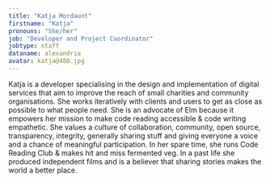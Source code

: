 ```yaml
---
title: "Katja Mordaunt"
firstname: "Katja"
pronouns: "She/her"
job: "Developer and Project Coordinator"
jobtype: staff
dataname: alexandria
avatar: katja@400.jpg
---
```


Katja is a developer specialising in the design and implementation of digital services that aim to improve the reach of small charities and community organisations. She works iteratively with clients and users to get as close as possible to what people need. She is an advocate of Elm because it empowers her mission to make code reading accessible & code writing empathetic. She values a culture of collaboration, community, open source, transparency, integrity, generally sharing stuff and giving everyone a voice and a chance of meaningful participation. In her spare time, she runs Code Reading Club & makes hit and miss fermented veg. In a past life she produced independent films and is a believer that sharing stories makes the world a better place.
